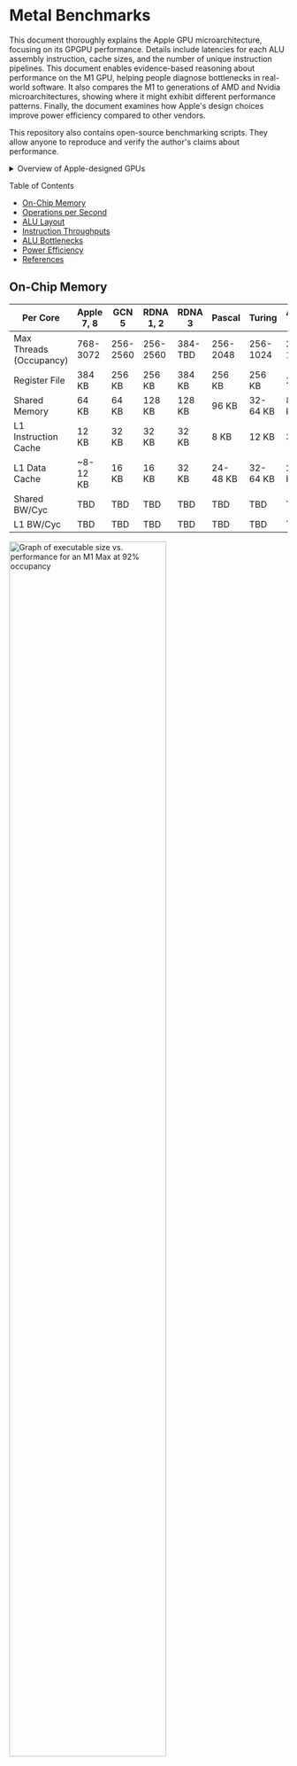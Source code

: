 # Metal Benchmarks

This document thoroughly explains the Apple GPU microarchitecture, focusing on its GPGPU performance. Details include latencies for each ALU assembly instruction, cache sizes, and the number of unique instruction pipelines. This document enables evidence-based reasoning about performance on the M1 GPU, helping people diagnose bottlenecks in real-world software. It also compares the M1 to generations of AMD and Nvidia microarchitectures, showing where it might exhibit different performance patterns. Finally, the document examines how Apple's design choices improve power efficiency compared to other vendors.

This repository also contains open-source benchmarking scripts. They allow anyone to reproduce and verify the author's claims about performance.

<details>
<summary>Overview of Apple-designed GPUs</summary>

| Apple GPU | Generation | Clock Speed | Cores | GFLOPS F32 | GFLOPS F16 | GOPS I16/I32 |
| --------- | ---------- | ----------: | ----: | ---------: | ---------: | -----------: |
| A14 | Apple 7 | 1278 MHz | 4 | 654 | 1309 | 654 |
| M1 | Apple 7 | 1278 MHz | 8 | 2617 | 2617 | 1309 |
| M1 Pro | Apple 7 | 1296 MHz | 16 | 5308 | 5308 | 2654 |
| M1 Max | Apple 7 | 1296 MHz | 32 | 10620 | 10620 | 5308 |
| M1 Ultra | Apple 7 | 1296 MHz | 64 | 21230 | 21230 | 10620 |
| A15 | Apple 8 | 1336 MHz | 5 | 1710 | 1710 | 855 |
| M2 | Apple 8 | 1398 MHz | 10 | 3579 | 3579 | 1789 |
| A16 | Apple 8 | &ge;1336 MHz | 5 | &ge;1710 | &ge;1710 | 855 |
| M2 Pro | Apple 9 | &ge;1398 MHz | 18-20 | &ge;6441 | &ge;6441 | 3221 |
| M2 Max | Apple 9 | &ge;1398 MHz | 38 | &ge;13600 | &ge;13600 | 6800 |
| M2 Ultra | Apple 9 | &ge;1398 MHz | 76 | &ge;27200 | &ge;27200 | 13600 |

_The M2 Pro and later statistics come from recent leaks from Apple's supply chain. They will be updated whenever new information comes out._

</details>

Table of Contents
- [On-Chip Memory](#on-chip-memory)
- [Operations per Second](#operations-per-second)
- [ALU Layout](#alu-layout)
- [Instruction Throughputs](#instruction-throughputs)
- [ALU Bottlenecks](#alu-bottlenecks)
- [Power Efficiency](#power-efficiency)
- [References](#references)

## On-Chip Memory

| Per Core | Apple 7, 8 | GCN 5 | RDNA 1, 2 | RDNA 3 | Pascal | Turing | Ampere, Ada |
| -------- | ------- | ----- | --------- | ------ | ------ | ------ | ----------- |
| Max Threads (Occupancy) | 768-3072 | 256-2560 | 256-2560 | 384-TBD | 256-2048 | 256-1024 | 256-1536 |
| Register File | 384 KB | 256 KB | 256 KB | 384 KB | 256 KB | 256 KB | 256 KB |
| Shared Memory | 64 KB | 64 KB | 128 KB | 128 KB | 96 KB | 32-64 KB | 8-100 KB |
| L1 Instruction Cache | 12 KB | 32 KB | 32 KB | 32 KB | 8 KB | 12 KB | 32 KB |
| L1 Data Cache | ~8-12 KB | 16 KB | 16 KB | 32 KB | 24-48 KB | 32-64 KB | 28-128 KB |
| Shared BW/Cyc | TBD | TBD | TBD | TBD | TBD | TBD | TBD |
| L1 BW/Cyc | TBD | TBD | TBD | TBD | TBD | TBD | TBD |

<img src="./Documentation/Instruction_Cache_M1_Max.png" alt="Graph of executable size vs. performance for an M1 Max at 92% occupancy" width="75%" />

## Operations per Second

The A14 and M1 come from the Apple 7 GPU family. However, the A14 core has half the FP32 processing power. A few months before the M1 launched, Nvidia's Ampere GPUs doubled FP32 performance while keeping everything else constant. _<b> This event likely inspired Apple to take the same approach.</b>_ It happened early enough in the chip design process for Apple to revise the M1 architecture, but probably not the A14. _<b>The original design was optimized for FP16, explaining why the M1's extra FP32 power is notoriously underutilized.</b>_

Future chips will likely retain the same ratio of F32:F16:I32 compute power (most vendors recently converged on 256 FP32 OPs/clock). The microarchitecture may become mostly "frozen" as Moore's Law grinds to a halt. Future improvements will include hardware-accelerated ray tracing, but not tensor cores. Apple's "tensor core" is the `simdgroup_matrix` instruction, which improves ALU utilization of existing FP32 pipelines (M1+) and FP16 pipelines (A14). AI advancements could continue in the Neural Engine, such as FP8.

| Per Core | A14 | M1, A15 | GCN 5 | RDNA 1, 2 | RDNA 3 | Pascal | Turing | Ampere, Ada |
| -------- | ------- | ------- | ----- | --------- | ------ | ------ | ------ | ----------- |
| F16 OPs/Clock | 256 | 256 | 256 | 256 | 512 | 4 | 256 | 256 |
| F32 OPs/Clock | 128 | 256 | 128 | 128 | 256 | 256 | 128 | 256 |
| F64 OPs/Clock | 0   | 0   | 8   | 8   | 16  | 8   | 4   | 4   |
| F16 IPC | 128 | 128 | 128 | 128 | 256 | 2 | 128 | 128 |
| F32 IPC | 64 | 128 | 64 | 64 | 128 | 128 | 64 | 128 |
| F64 IPC | 0 | 0 | 4 | 4 | 8 | 4 | 2 | 2 |
| Transcendental IPC | 16-32 | 16-32 | TBD | 16 | TBD | 32 | 16 | 16 |

_On Nvidia chips, all major transcendentals take the same amount of time. On Apple chips, throughput depends on the operation._

| Per Core | Apple 7, 8 | GCN 5 | RDNA 1, 2 | RDNA 3 | Pascal | Turing | Ampere, Ada |
| -------- | ------- | ----- | --------- | ------ | ------ | ------ | ----------- |
| I16 OPs/Clock | 128 | 256 | 256 | 512 | 0 | 0 | 0 |
| I32 OPs/Clock | 128 | 128 | 128 | 256 | 128 | 128 | 128 |
| I64 OPs/Clock | 32 | 32 | 32 | 64 | 0 | 0 | 0 |
| I16 IPC | 128 | 128 | 128 | 256 | 256 | 0 | 0 | 0 |
| I32 IPC | 128 | 64 | 64 | 128 | 128 | 64 | 64 |
| I64 IPC | 32 | 16 | 16 | 32 | 0 | 0 | 0  |
| I32 Adds/Clock | 128 | 64 | 64 | 128 | 128 | 64 | 64 |
| I32 Muls/Clock | 32 | 64 | 64 | 128 | 0 | 64 | 64 |
| I64 Adds/Clock | 32 | 16 | 16 | 32 | 0 | 0 | 0 |
| I64 Muls/Clock | 8 | 16 | 16 | 32 | 0 | 0 | 0 |

_IPC stands for instructions per clock. Integer IPC consists of adds and/or fused multiply-adds, in whatever combination is fastest. Integer compare-select, which is two operations in one instruction, doesn't count._

## ALU Layout

Apple described each GPU core as having 128 ALUs. These generally correspond to all the pipelines necessary to sustain one scalar instruction/cycle. Integer pipelines process both I32 and U32 with the same latency. Most pipelines can accept 16-bit operands or write 16-bit results, with zero additional cost. Any 32-bit operand invokes a ~1-cycle penalty in the scheduler, until ILP approaches 4. In other words, the scheduler spends every other cycle idling. This problem bottlenecks\* the core compute pipelines unless you use 16-bit operands.

\* As a reminder, the additional 32-bit pipelines on Ampere GPUs struggle to be fully utilized. Not sure whether Apple has 4 schedulers with single-issue (like very old Nvidia GPUs), 2 schedulers with dual-issue (like Ampere), or a hybrid setup that can do both. Latency benchmarks assume 4 schedulers.

On A14, we might have separate F16 and F32 pipelines. This would reflect how Metal Frame Capture shows separate statistics for "F16 utilization" and "F32 utilization". It also reflects Apple's statement of "twice the F32 pipelines" in their A15 video. This scheme would indicate mixed-precision F16/F32 compute similar to RDNA 2 (the F32 pipelines provide half the total F16 power via emulation). We omit the A14 design for simplicity.

---

Core compute pipelines (F16/F32, "integer and conditional"):
- Only two pipelines simultaneously utilized, except during FFMA32 and F/ICMPSEL32 (4 cycles). The F/IADD32 pipeline is used during IMAD32 (add after IMUL), IADD64 (32+32=33 chunk), FFMA32 (add after FMUL), and F/ICMPSEL32 (comparison). We don't depict this usage for simplicity.
- 2 cycles: FADD32, IADD32 fused with LSHIFT32(k=1-4)
- 2 cycles: FADD32, IADD32 fused with LSHIFT32(k=1-4)
- 2 cycles: BITWISE32, select part of F/ICMPSEL32
- 2 cycles: BITWISE32, select part of F/ICMPSEL32
- 2 cycles: FMUL32, multiply part of FFMA32
- 2 cycles: FMUL32, multiply part of FFMA32
- 2 cycles: FFMA16, F/ICMPSEL16
- 2 cycles: FFMA16, F/ICMPSEL16

Int64 and transcendental pipelines ("integer and complex"):
- Only one pipeline simultaneously utilized. SIN_PT_1 and SIN_PT_2 are accessible simultaneously, like one unified pipeline staggered temporally. A fraction of the RECIP pipeline can run concurrently with EXP2 (around -1.28 cycles), LOG2 (-0.34 cycles), or RSQRT (-3.14 cycles).
- 4 cycles: CONVERT(F->I), CONVERT(I->F), RINT, FRACT
- 4 cycles: LSHIFT32, BITEXTRACT32, BITREV32, POPCOUNT32
- 4 cycles: IMUL32, 32x32=32 chunks of IMUL64
- 8 cycles: IMUL(32x32=64), 32x32=64 chunk of IMUL64
- 4 cycles: EXP2, LOG2
- 6 cycles: RECIP
- 8 cycles: RSQRT
- 8 cycles: SIN_PT_1
- 8 cycles: SIN_PT_2

---

This model is somewhat oversimplified. Many pipelines share the same circuitry, such as the FFMA16 and FMUL32 pipelines. Another confusing part: floating-point operations have 2 cycles latency. You can treat them as a single pipeline with 1 cycle latency. The following formulae explain this:

> Little's Law: Concurrency = Latency / Throughput
> 
> Cycles Throughput = Cycles Latency / (Pipelines/ALU)

Concurrency means the number of times each pipeline's circuitry is physically duplicated. For example, a 2-cycle operation needs 2 pipelines/ALU to reach 1 cycle/instruction throughput.

## Instruction Throughputs

Throughput and latency are measured in cycles. If listed with a comma, throughputs were tested on multiple chips (A14, M1 Max). Latencies are recorded in two forms separated by a dash. First, half the best recorded throughput at 2 simds/core and ILP = 1. Second, the best recorded throughput at 4 simds/core and ILP = 1. The second is the most accurate. To find accurate latencies, benchmarks issue 250x the amount of work needed to fully occupy a core's register file.

<details>
<summary>Control group (calibration)</summary>

| No Operations | Throughput | Virtual Repetitions |
| ------- | ---------- | ----- |
| 2-4 simds, 16-bit | &ge;1.17 | 1440 |
| 2-4 simds, 16-bit | &ge;2.34 | 720 |
| 2-4 simds, 16-bit | &ge;4.68 | 360 |
| 2-4 simds, 16-bit | &ge;7.02 | 240 |
| 2-4 simds, 16-bit | &ge;14.04 | 120 |
| 2-4 simds, 32-bit | &ge;1.27-1.70 | 1440 |
| 2-4 simds, 32-bit | &ge;3.40 | 720 |
| 2-4 simds, 32-bit | &ge;6.80 | 360 |
| 2-4 simds, 32-bit | &ge;10.20 | 240 |
| 2-4 simds, 32-bit | &ge;13.60 | 120 |

_At a minimum, the numbers above should be subtracted from measured latencies. However, the original raw latencies will be presented in the tables._

</details>

<details>
<summary>Floating-point performance</summary>

| Float Instruction | Throughput | Raw Latency | Adjusted Latency |
| -------------------------- | ------ | ------- | ------- |
| FADD16 | 1, 1 | 2.97-3.33 | 2.16 |
| FMUL16 | 1, 1 | 2.98-3.34 | 2.17 |
| FFMA16 | 1, 1 | 2.97-3.35 | 2.18 |
| FADD32 | 2, 1 | 3.50-3.90 | 2.20 |
| FMUL32 | 2, 1 | 3.50-3.91 | 2.21 |
| FFMA32 | 2, 1 | 5.84-6.18 | 4.48 |
| CONVERT(F->I32) | 4 | 3.78-5.36 | 3.66 |
| RINT32 | 4 | 3.78-5.36 | 3.66 |
| TRUNC32 | 4 | TBD | ~4 |
| RECIP16 | 6 | TBD | 6.50 |
| RECIP32 | 6 | 5.80-8.20 | 6.50 |
| RSQRT16 | 8, 8 | 7.11-9.78 | 8.61 |
| RSQRT32 | 8, 8 | 7.13-10.69 | 8.99 |
| Precise RSQRT32 | 8, 8 | 7.13-10.69 | 8.99 |
| SIN_PT_1 | ~8 | TBD | ~8 |
| SIN_PT_2 | ~8 | TBD | ~8 |
| EXP2_16 | 4.00 | 5.38-5.79 | 4.62 |
| LOG2_16 | 4.00 | 5.38-5.79 | 4.62 |
| EXP2_32 | 4.00 | 5.38-6.01 | 4.31 |
| LOG2_32 | 4.00 | 5.36-6.01 | 4.31 |
| Precise EXP2_32 | 4.00 | 5.38-6.01 | 4.31 |
| Precise LOG2_32 | 4.00 | 5.38-6.01 | 4.31 |
| FMAX32 | 1, 1 | 6.11-6.44 | 4.74 |
| FMIN32 | 1, 1 | 6.11-6.44 | 4.74 |
| FCMPSEL16 | 1, 1 | 2.98-3.34 | 2.17 |
| FCMPSEL32 | 1, 1 | 6.11-6.44 | 4.74 |

| Instruction Sequence | Throughput | Raw Latency | Optimal Repetitions |
| -------------------------- | ------ | ------- | ---- |
| CONVERT(F->I64) | 7.11 | 10.30-12.67 | 240 |
| FRACT32 | 4.00 | 5.94-7.07 | 960 |
| FREXP | TBD | TBD | TBD |
| ROUND_INF | 8.18 | 20.98-21.38 | 240 |
| FMEDIAN16 | 6.54 | 15.00-16.41 | 120-240 |
| FMEDIAN32 | 3.65 | 9.20-10.86 | 360-480 |
| DIV16 | 6.01 | 8.58-9.36 | 960 |
| DIV32 | 6.01 | 7.62-8.90 | 960 |
| SQRT16 | 8 | 9.56-10.74 | 960 |
| SQRT32 | 8 | 8.57-11.13 | 960 |
| SIN16 | 13.56 | 23.78-27.90 | 240 |
| SINPI16 | 18.64 | 34.42-39.47 | 120-240 |
| SIN32 | 14.28 | 23.04-27.35 | 240 |
| COS32 | 14.28 | 23.04-27.35 | 240 |
| SINPI32 | 25.03 | 52.58-56.44 | 48-72 |
| EXPE_32 | 4.00 | 7.61-7.66 | 960 |
| LOGE_32 | 4.00 | 7.61-7.66 | 960 |
| EXP10_32 | 4.00 | 7.61-7.66 | 960 |
| LOG10_32 | 4.00 | 7.61-7.66 | 960 |
| Precise RECIP32 | 10.46 | 24.99-28.48 | 120 |
| Precise DIV32 | &le;30.65 | TBD | 48 |
| Precise SQRT32 | 15.03 | 34.27-37.12 | 72 |
| Precise SIN32 | 24.39 | 224.42-225.66 | 240 |
| Precise SINPI32 | 29.08 | 56.16-64.09 | 48 |

| Instruction Sequence | Actual Instructions |
| -------------------------- | ------ |
| DIV32 | RECIP32 + FMUL32 |
| FRACT32 | TRUNC32 + FADD32 |
| TRIG_REDUCE | FMUL32 + FRACT32 + FFMA32 |
| SIN32 | TRIG_REDUCE + SIN_PT_1 + SIN_PT_2 |
| COS32 | TRIG_REDUCE + SIN_PT_1 + SIN_PT_2 |

</details>

<details>
<summary>Integer performance</summary>

| Int Instruction | Throughput | Raw Latency | Adjusted Latency |
| -------------------------- | ------ | ------- | ---- |
| IADD16 | 1, 1 | 2.97-3.34 | 2.17 |
| IMUL16 | 4, 4 | 4.20-5.39 | 3.69 |
| IMAD16 | 4, 4 | 4.18-5.38 | 3.68 |
| IMUL(16x16=32) | 4 | 4.14-5.56 | 3.86 |
| IMAD((16x16=32)+32) | 4 | 4.34-5.67 | 3.97 |
| IADD32 | 1, 1 | 3.51-3.91 | 2.21 |
| IMUL32 | 4, 4 | 4.30-5.72 | 4.02 |
| IMAD32 | 4, 4 | 7.13-7.67 | 5.97 |
| IMULHI32 | 8.01 | 10.59-11.53 | 9.83 |
| IMUL(32x32=64) | 8.01 | 10.59-11.54 | 9.84 |
| IADDSAT32 | 1.02 | 3.53-3.92 | 2.75 |
| BITEXTRACT32\* | 4.01 | 4.30-5.72 | 4.02 |
| BITINSERT32\*\* | &le;4.42 | TBD | TBD |
| BITWISE32 | 1.06 | TBD | TBD |
| BITREV32 | 4.00 | 3.76-5.32 | 3.62 |
| POPCOUNT32 | 4.00 | 3.76-5.32 | 3.62 |
| IMAX32 | 1, 1 | 6.11-6.44 | 4.74 |
| IMIN32 | 1, 1 | 6.11-6.44 | 4.74 |
| ICMPSEL16 | 1, 1 | 2.98-3.34 | 2.17 |
| ICMPSEL32 | 1, 1 | 6.11-6.44 | 4.74 |

_\* BITEXTRACT32 must extract a number of bits known at compile-time. Otherwise, throughput is 8 cycles. For BITINSERT32, the offset must be known at compile-time. Creating the offset dynamically worsens throughput to ~8 cycles. Creating the number of bits dynamically worsens throughput to ~12 cycles, regardless of how the offset is created._

_\*\* Based on results of the instruction sequence BITINSERT32 + ADD32, BITINSERT32 might not be a unique instruction. This conclusion conflicts with Dougall Johnson's [G13 GPU reference](https://dougallj.github.io/applegpu/docs.html). I cannot set up a proper benchmark without the compiler optimizing everything away._

| Instruction Sequence | Throughput | Raw Latency | Optimal Repetitions |
| -------------------------- | ------ | ------- | ----- |
| IMADHI16 | 4 | 6.23-7.29 | 720 |
| BITWISE32 + ADD32 | 2.11 | 5.56-6.44 | 720 |
| BITINSERT32 + ADD32 | 4.42 | 9.56-10.23 | 240-360 |
| BITREV16 | 4 | 5.76-6.76 | 480 |
| BITROTATE32 | 8.20 | 22.84-22.70 | 720-1440 |
| RHADD16 | 4 | 15.65-16.42 | 480 |
| RHADD32 | 6 | 18.96-20.89 | 240 |
| CLZ32 | 4.05 | 7.67-9.33 | 480-960 |
| LSHIFT32\* | 4.01 | 5.56-6.74 | 720 |
| RSHIFT32\* | 7.89 | 10.80-12.19 | 720 |
| ABSDIFF32 | 4.03 | 8.27-9.97 | 480-1440 |
| IADD(32+32=64) | 3.07 | 6.89-7.86 | 480 |
| IADD(64+32=64) | 3.30 | 9.63-9.78 | 360-480 |
| IADD(64+64=64) | 4.68 | 10.01-11.62 | 360 |
| IMUL(64x64=64) | 16.06 | 15.18-21.72 | 240 |
| IMADHI32 | 8.01 | 9.04-11.61 | 720 |
| IMAD((32x32=32)+64) | 4.80 | 11.21-12.26 | 360 |
| IMAD((32x32=64)+64) | 8.03 | 19.04-19.85 | 720-960 |
| IMAD((64x64=64)+64) | 16.58 | 21.32-25.94 | 180 |
| IMULHI64 | 22.22 | 37.87-45.32 | &le;120 |

_\* When the shift amount is unknown at compile time, LSHIFT32 and RSHIFT32 appear like multi-instruction sequences according to the 12 KB instruction cache. I cannot specify a constant amount without the compiler optimizing it away._

| Instruction Sequence | Actual Instructions |
| -------------------------- | ------ |
| IMADHI16 | IMUL32 + REG_MOVE\* |
| IADD(32+32=64) | IADD32 + ICMPSEL32\* + IMMEDIATE_MOVE32 |
| IADD(64+32=64) | IADD32 + ICMPSEL32 + IADD32 |
| IADD64 | IADD32 + ICMPSEL32 + IADD32 + IADD32 |
| IMUL64 | ~6 instructions |
| IMAD64 | ~8 instructions |
| IMULHI64 | &ge;12 instructions |

_\* Register move may be implemented through an instruction that adds zero._

_\* To check for overflow, you only need one integer comparison. The overflowed sum is always smaller than either input._

</details>

<details>
<summary>64-bit integer math</summary>

According to the Metal Feature Set Tables, the A11 and later have "64-bit integer math". It turns out that Apple has hardware-accelerated 64-bit integer multiplication and addition. It takes ~4 cycles to add two 64-bit integers, the same time it would take to emulate through 32-bit. However, requiring a single assembly instruction reduces executable size. The IADD64 pipeline seems to interfere with the FADD32/IADD32 pipeline in the following way:

> Throughput &ge; 4(number IADD64s) + 1(number IADD32s) + 1(number FADD32s)

Furthermore, it runs partially concurrently to IMUL32 - combined, the operations have better throughput than in isolation. This suggests that IADD64 hijacks the IADD32 pipeline to perform segments of the IADD64 addition. The FADD32 pipeline also uses this circuitry to add floating point mantissas.

With 4 cycles for IMAD32 and 8 cycles for IMAD((32x32=64)+64=64), emulating IMUL64 would take 20 cycles. Hardware performs this in 16 cycles, and is therefore native. This may be slower than emulation on AMD, where IMAD32 takes 1 cycle. Regarding mixed-precision IMUL, MUL(32x32=64) only takes 8 cycles with the following Metal code. Do not explicitly split it into MUL32 and MULHI32, which takes 12 cycles. A 64-bit addition can also be fused into this multiply, at no additional cost.

```metal
// 12 cycles - don't do this.
ulong naive_mul32x32_64(uint x, uint y) {
  uint lo = x * y;
  uint hi = mulhi(x, y);
  return as_type<ulong>(uint2(lo, hi));
}

// 8 cycles
ulong mul32x32_64(uint x, uint y) {
  return ulong(x) * ulong(y);
}

// 12 cycles
ulong mul64x32_64(ulong x, uint y) {
  return x * ulong(y);
}

// 16 cycles
ulong mul64x64_64(ulong x, ulong y) {
  return x * y;
}
```

</details>

<details>
<summary>Mixed workload performance</summary>

| Instruction Sequence | Throughput |
| -------------------------- | ------ |
| 4 FADD/FFMA/IADD16 | 4.12 |
| 4 FADD/FFMA/IADD32 | 4.12 |
| 2 IADD32 + 2 IADD16 | 4.16 |
| 2 FADD/FFMA32 + 2 FADD/FFMA16 | 4.16 |
| IMUL/MAD16 + 3 FADD/FFMA/IADD16 | 4.84 |
| IADD32 + 4 FADD16 | 5.16 |
| IMUL32 + 4 FADD16 | 5.56 |
| IMAD16 + 4 IADD16 | 5.88 |
| IMAD32 + 4 IADD16 | 6.08 |
| 2 IMAD16 + 4 IADD16 | 9.68 |
| 2 IMAD32 + 4 IADD16 | 9.20 |
| 3 IMAD32 + 2 IADD16 | 12.00 |
| IADD64 + 3 FADD32 | 7.36 |
| IADD64 + 3 IADD32 | 7.32 |
| IADD64 + 4 IADD16 | 8.96 |
| 2 IADD64 + 2 FADD32 | 15.20 |
| 2 IADD64 + 2 IADD32 | 15.24 |
| IADD64 + 2 IADD32 + 2 IADD16 | 9.04 |
| 2 IMAD((32x32=32)+64=64) + 4 IADD16 | 13.04 |
| 2 IMUL32 + 4 IADD16 | 9.20 |
| 2 IMAD32 + 4 IADD16 | 9.20 |
| IMAD32 + IMAD((32x32=32)+64) + 4 IADD16 | 11.16 |
| IMAD((32x32=32)+64) + 4 IADD16 | 8.44 |
| IADD64 + IMUL32 | 6.00 |
| IADD64 + IMAD32 | 6.04 |
| IADD64 + IMUL32 + LSHIFT32 | 10.36 |

_The last entries clearly prove IADD64 runs (at least partially) concurrently to IMUL32. This is promising for FP64 emulation, allowing IMUL-heavy multiplications to run concurrently with IADD-heavy mantissa additions. However, the benefit may be dwarfed by bit shifts. These are required to properly align two mantissas before addition. Dynamic bit shifts take 4 cycles and run serially to IMUL. Luckily, the bottleneck in the complex-integer pipeline still leaves FP32 pipelines open to concurrent computation._

| Instruction Sequence | Throughput |
| -------------------------- | ------ |
| IMUL32 + IADD32 | 4.00 |
| IMUL32 + 2 IADD32 | 4.12 |
| IMUL32 + 3 IADD32 | 5.36 |
| 3 IMUL32 + IADD32 | 12.00 |
| IMAD32 + IADD32 | 4.00 |
| IMAD32 + 2 IADD32 | 4.12 |
| IMAD32 + 3 IADD32 | 5.40 |
| 3 IMAD32 + IADD32 | 12.08 |
| IMAD32 + LSHIFT32 | 8.02 |
| IMUL32 + BITREV32 | 8.00 |
| IMAD32 + BITREV32 | 8.00 |
| IMAD32 + POPCOUNT32 | 8.00 |
| IMUL32 + FMUL32 | 4.00 |
| IMUL32 + 2 FMUL32 | 4.00 |
| IMUL32 + 3 FMUL32 | 5.20 |
| IMUL32 + BITWISE32 | 4.00 |
| IMUL32 + FADD32 | 4.00 |
| IMUL32 + FADD32 + BITWISE32 | 4.24 |
| IMUL32 + RINT32 + FADD32 + BITWISE32 | 8.02 |
| IMUL32 + FRACT32 + FADD32 + BITWISE32 | 8.22 |
| IMUL32 + RINT32 + BITWISE32 | 8.02 |
| RINT32 + BITWISE32 | 4.01 |
| RINT32 + FRACT32 + 2 BITWISE32 | 8.02 |
| RINT32 + LSHIFT32 + 2 BITWISE32 | 8.02 |
| FRACT32 + LSHIFT32 + 2 BITWISE32 | 8.48 |
| FRACT32 + LSHIFT32 + BITWISE32 | 8.08 |
| FRACT32 + IMUL32 + BITWISE32 | 8.08 |
| FRACT32 + BITREV32 + BITWISE32 | 8.04 |
| FRACT32 + IADD32 + BITWISE32 | 4.88 |
| RINT32 + IADD32 + BITWISE32 | 4.06 |

| Instruction Sequence | Throughput |
| -------------------------- | ------ |
| Fast EXP2_32 + LOG2_32 | 8.00 |
| Fast EXP2_32 + FMUL32 | 4.02 |
| Fast EXP2_32 + 2 FMUL32 | 4.08 |
| Fast EXP2_32 + 3 FMUL32 | 5.20 |
| Fast RECIP32 + FMUL32 | 6.04 |
| Fast RECIP32 + 2 FMUL32 | 6.04 |
| Fast RECIP32 + 3 FMUL32 | 6.16 |
| Fast DIV32 + FMUL32 | 6.24 |
| Fast DIV32 + 2 FMUL32 | 7.16 |
| Fast DIV32 + 3 FMUL32 | 7.40 |
| Fast EXP2_32 + IMUL32 | 9.94 |
| Fast RSQRT32 + IMUL32 | 12.90 |
| Fast RSQRT32 + LSHIFT32 | 12.90 |
| Fast RSQRT32 + IADD32 | 8.02 |
| Fast RSQRT32 + IADD(32+32=64) | 8.02 |
| Fast RSQRT32 + IMUL(32x32=64) | 17.14 |
| Fast RECIP32 + IMUL32 | 11.12 |
| Fast RECIP32 + IMUL(32x32=64) | 15.60 |
| Fast EXP2_32 + RSQRT32 | 10.85 |
| Fast EXP2_32 + RECIP32 + 2 FFMA32 | 8.76 |
| Fast RSQRT32 + RECIP32 | 10.86 |
| Fast EXP2_32 + RSQRT32 + DIV32 | 16.08 |
| Fast EXP2_32 + RSQRT32 + DIV32 + IMUL32 | 24.04 |
| Fast DIV32 + IMUL32 | 11.14 |
| Fast EXP2_32 + SIN32 | 19.58 |
| Fast DIV_32 + SIN32 | 20.02 |
| Fast RSQRT32 + SIN32 | 22.82 |
| Fast SIN32 + FADD32 | 15.54 |
| Fast RSQRT32 + DIV32 | 14.02 |
| Fast EXP2_32 + DIV32 | 8.72 |
| Fast LOG2_32 + DIV32 | 9.68 |
| Fast EXP2_32 + RINT32 + FADD32 | 10.46 |

</details>

<details>
<summary>Intra-simd communication</summary>

| SIMD Instruction | Throughput | Raw Latency | Adjusted Latency |
| -------------------------- | ------ | ------- | --- |
| BALLOT | 2.02 | 5.39-5.44 | 4.27 |
| ICMP_BALLOT | 2.04 | 5.48-6.47 | 4.77 |
| FCMP_BALLOT | 2.04 | 5.48-6.47 | 4.77 |
| BROADCAST32 | 2.04 | 5.41-5.48 | 3.73 |
| SHUFFLE_ROTATE32 | 2.04 | 5.41-5.47 | 3.72 |
| SHUFFLE_NOROTATE32 | 2.04 | 5.41-5.48 | 3.73 |
| SUM\<F16\> | 17.10 | 25.17-27.94 | 26.77 |
| SUM\<F32\> | 14.54 | 25.95-29.25 | 27.55 |
| SUM\<I16\> | 17.16 | 30.14-35.05 | 33.88 |
| SUM\<I32\> | 16.64 | 28.07-34.27 | 32.57 |
| PRODUCT\<F16\> | 17.11 | 26.21-27.99 | 26.82 |
| PRODUCT\<F32\> | 14.65 | 26.14-29.26 | 27.56 |
| BITWISE_REDUCE16 | 16.25 | 28.51-31.73 | 30.56 |
| BITWISE_REDUCE32 | 14.53 | 25.62-29.49 | 27.79 |
| PREFIX_ESUM\<F32\> | 11.57 | 20.07-23.63 | 21.93 |
| PREFIX_ISUM\<F32\> | 12.60 | 23.91-25.96 | 24.26 |
| PREFIX_ESUM\<I32\> | 11.75 | 20.51-23.80 | 22.10 |
| PREFIX_ISUM\<I32\> | 13.01 | 23.05-26.48 | 24.78 |
| PREFIX_EPROD\<F32\> | 11.57 | 20.07-23.63 | 21.93 |
| PREFIX_IPROD\<F32\> | 12.60 | 23.91-25.96 | 24.26 |
| MATMUL\<F16x8x8\> | ~20.87 | TBD | ~40 |
| MATMUL\<F32x8x8\> | ~20.14 | TBD | ~40 |

| Instruction Sequence | Throughput | Raw Latency | Optimal Repetitions |
| --- | --- | --- | --- |
| SHUFFLE_RANDOM_SAME32 | 28.25 | 41.06-50.85 | 120-480 |
| SHUFFLE_RANDOM_DIFF32 | 32.32 | 45.49-55.27 | 72-240 |
| PRODUCT\<I16\> | 20.51 | 111.23-139.28 | &le;24-240 |
| PRODUCT\<I32\> | 20.42 | 120.33-124.89 | &le;24-360 |

| Quad Instruction | Throughput | Raw Latency | Adjusted Latency |
| -------------------------- | ------ | ------- | ---- |
| BROADCAST32 | 2.01 | 4.40-4.46 | 2.76 |
| SHUFFLE_ROTATE32 | 2.01 | 4.39-4.45 | 2.77 |
| SHUFFLE_DOWNUP32 | 2.01 | 4.39-4.45 | 2.77 |
| SHUFFLE_RANDOM_SAME32 | 2.01 | 4.39-4.44 | 2.74 |
| SHUFFLE_RANDOM_DIFF32 | 2.01 | 4.38-4.46 | 2.76 |
| SUM\<F16\> | 9.04 | 12.97-14.72 | 13.55 |
| SUM\<F32\> | 6.02 | 13.44-15.23 | 13.53 |
| SUM\<I16\> | 9.17 | 14.45-17.43 | 16.26 |
| SUM\<I32\> | 6.78 | 14.51-17.90 | 16.20 |
| PRODUCT\<F16\> | 9.03 | 13.01-14.74 | 13.57 |
| PRODUCT\<F32\> | 6.02 | 13.40-15.36 | 13.66 |
| BITWISE_REDUCE16 | 6.25 | 14.45-17.44 | 16.27 |
| BITWISE_REDUCE32 | 6.78 | 14.45-17.89 | 16.19 |
| PREFIX_ESUM\<F32\> | 2.03 | 6.54-6.78 | 5.08 |
| PREFIX_ISUM\<F32\> | 3.19 | 10.04-10.88 | 9.18 |
| PREFIX_ESUM\<I32\> | 2.69 | 6.54-6.80 | 5.10 |
| PREFIX_ISUM\<I32\> | 3.81 | 9.96-10.43 | 8.73 |
| PREFIX_EPROD\<F32\> | 2.03 | 6.54-6.78 | 5.08 |
| PREFIX_IPROD\<F32\> | 3.18 | 10.04-10.91 | 9.21 |

| Instruction Sequence | Throughput | Raw Latency | Optimal Repetitions |
| --- | --- | --- | --- |
| BALLOT\* | 3.02 | 6.79-6.88 | 720-1440 |
| ICMP_BALLOT\* | 3.01 | 13.24-13.63 | 720-1440 |
| FCMP_BALLOT\* | 3.01 | 13.24-13.63 | 720-1440 |
| PRODUCT\<I16\> | 9.96 | 81.28-98.25 | &le;24 |
| PRODUCT\<I32\> | 10.90 | 90.40-90.93 | &le;24 |

_\* Latency was best at 720 repetitions. Throughput was best at 1440 repetitions. Many genuine instruction sequences also have optimal throughput at more repetitions than latency. These are probably not genuine instruction sequences._

</details>

## ALU Bottlenecks

In low-occupancy situations, or situations with heavy register dependencies, F16/I16 is significantly faster than F32/I32. For back-to-back dependent FMUL, there's a 0.84-cycle throughput penalty for a 32-bit register dependency (1.84 total). When switching to a 16-bit register, that's a 0.56-cycle throughput penalty (1.56 total). In a minimum-occupancy situation, combined latencies are 6.6 and 3.9 cycles. The gap widens to 11.3 vs 3.9 for low-occupancy FMA. Now it makes sense why Apple pushes for half-precision in Metal.

> These tables reflect a sub-optimal shader setup. Later benchmarks reduced the absolute latency to 3 cycles (FFMA16, FADD32, FMUL32) and 6 cycles (FFMA32).

<details>
<summary>Tables for FMUL, FADD, IADD, FFMA</summary>

| ILP | Occupancy | Instruction | F32/I32 Cycles | F16/I16 Cycles |
| - | - | - | - | - |
| 1 | 4 simds/core | FMUL, FADD, IADD | 6.60 | 3.92 |
| 2 | 4 simds/core | FMUL, FADD, IADD | 5.59 | 2.49 |
| 3 | 4 simds/core | FMUL, FADD, IADD | 5.14 | 2.55 |
| 4 | 4 simds/core | FMUL, FADD, IADD | 2.86 | 1.78 |
| 1 | 8 simds/core | FMUL, FADD, IADD | 3.44 | 2.16 |
| 2 | 8 simds/core | FMUL, FADD, IADD | 3.08 | 1.46 |
| 3 | 8 simds/core | FMUL, FADD, IADD | 2.78 | 1.47 |
| 4 | 8 simds/core | FMUL, FADD, IADD | 1.58 | 1.26 |
| 1 | 88 simds/core | FMUL, FADD, IADD | 1.84 | 1.56 |
| 2 | 88 simds/core | FMUL, FADD, IADD | 1.73 | 1.05 |
| 3 | 88 simds/core | FMUL, FADD, IADD | 1.37 | 1.04 |
| 4 | 88 simds/core | FMUL, FADD, IADD | 1.01 | 1.02 |

_ILP stands for instruction-level parallelism. It is the number of operations you could theoretically execute in parallel, on a superscalar processor._

| ILP | Occupancy | Instruction | FP32 Cycles | FP16 Cycles |
| - | - | - | - | - |
| 1 | 4 simds/core | FFMA | 11.34 | 3.94 |
| 2 | 4 simds/core | FFMA | 8.36 | 2.44 |
| 3 | 4 simds/core | FFMA | 4.46 | 2.55 |
| 4 | 4 simds/core | FFMA | 2.75 | 1.79 |
| 1 | 8 simds/core | FFMA | 5.71 | 2.15 |
| 2 | 8 simds/core | FFMA | 4.24 | 1.40 |
| 3 | 8 simds/core | FFMA | 2.75 | 1.47 |
| 4 | 8 simds/core | FFMA | 1.60 | 1.29 |
| 1 | 88 simds/core | FFMA | 1.99 | 1.56 |
| 2 | 88 simds/core | FFMA | 1.87 | 1.04 |
| 3 | 88 simds/core | FFMA | 1.35 | 1.04 |
| 4 | 88 simds/core | FFMA | 1.02 | 1.02 |

</details>

The graphs below depict scalar instructions per cycle across the entire compute unit. This metric relates to the reciprocal of amortized cycles/instruction (throughput). FADD, FMUL, FFMA, and IADD have the same latency/throughput characteristics. As long as FFMA is performed as `(x * y) + y`, it will only have two register dependencies. In this situation only, it behaves similarly to `FADD`.

| ![Instructions per cycle (ILP = 1)](./Documentation/Instructions_Cycle_ILP_1.png) | ![Instructions per cycle (ILP = 2)](./Documentation/Instructions_Cycle_ILP_2.png) |
| - | - |
| ![Instructions per cycle (ILP = 3)](./Documentation/Instructions_Cycle_ILP_3.png) | ![Instructions per cycle (ILP = 4)](./Documentation/Instructions_Cycle_ILP_4.png) |

## Power Efficiency

The M1 Max has 32 GPU cores, but can perform up to 96 compute commands simultaneously. The A15 has slightly more the concurrency, performing 20 commands on 5 GPU cores. In comparison, all Nvidia GPUs top out at 128 concurrent commands. To reach the same concurrency, an Nvidia GPU must have at most 32-42 SMs. This is true for the RTX 3060, but not for more powerful GPUs. While the concurrency seems excessive for the purpose of multitasking, it has another purpose. Say that one task requires resources from 22 GPU cores, and another requires resources from 11. A naive GPU design would only permit 4 concurrent commands. That would allocate 16 GPU cores to the first task and 8 to the second, wasting the other 8. Apple's design lets you divide work more finely.

There's one more usage. The hypothetical workload divides evenly among 33 GPU cores, but we have 32. You could reimagine each task as requiring 32/33x the resources, but the new resource requirements are fractions. With the M1 GPU, you can divide an individual core into fractions. That drastically reduces the load imbalance between tasks 1 and 2. This benefit is most useful on A-series chips with only 3-5 GPU cores to subdivide. For the Mac, it's overkill but contributes to incredible (power) efficiency. I don't know whether the A15 has greater (4/3x) concurrency because it's from the Apple8 generation, or because it's an A-series GPU.

This sub-core concurrency only happens among commands within the same `MTLComputeCommandEncoder`. For commands on different Metal command queues, there's only 2x concurrency across the entire GPU. This makes it similar to early dual-core CPUs, designed in part to be more responsive. Even if a background task is taking several frames, a high-priority UI command can quickly seize half the GPU cores. Beyond that purpose, there's little motive to create any circuitry for 3+ concurrent command queues.

<img src="./Documentation/Power_Performance_M1_Max.png" alt="Graph of power vs. performance for an M1 Max at 1296 MHz" width="75%" />

TODO: less/slower? threadgroup memory, turning off individual ALUs to save power

## References

https://github.com/dougallj/applegpu

https://www2.eecs.berkeley.edu/Pubs/TechRpts/2016/EECS-2016-143.pdf

https://rosenzweig.io/blog/asahi-gpu-part-4.html

https://developer.apple.com/metal/Metal-Feature-Set-Tables.pdf

https://github.com/AsahiLinux/docs/wiki/HW:AGX

https://arxiv.org/pdf/1804.06826.pdf

https://arxiv.org/pdf/1905.08778.pdf

https://github.com/dougallj/applegpu/issues/21

https://chipsandcheese.com/2022/05/21/igpu-cache-setups-compared-including-m1/

https://www.techspot.com/article/2151-nvidia-ampere-vs-amd-rdna2/

<details>
<summary>Patents related to the Apple GPU</summary>
  
https://www.freepatentsonline.com/y2019/0057484.html

https://patents.justia.com/patent/9633409

https://patents.justia.com/patent/9035956

https://patents.justia.com/patent/20150070367

https://patents.justia.com/patent/9442706

https://patents.justia.com/patent/9508112

https://patents.justia.com/patent/9978343
  
https://patents.justia.com/patent/9727944
 
https://patents.justia.com/patent/10114446

</details>

<details>
<summary> GPU configurations from IORegistry </summary>

M1 (7-core): https://gist.github.com/IMS212/04d2a96a06eb2c8062029e5680d144f6

M1 (8-core): https://gist.github.com/tommythorn/0ba150bd7a377a6bed4443f412825e20

M1 Pro (14-core): https://gist.github.com/useraccessdenied/60e211cc13f6986867b6a43ad08fd798

M1 Max (32-core): https://gist.github.com/philipturner/48c72e3fcce0ce9489071eb083a5086e
 
</details>
